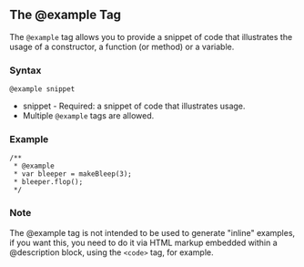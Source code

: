 ## The @example Tag ##

The `@example` tag allows you to provide a snippet of code that illustrates the usage of a constructor, a function (or method) or a variable.

### Syntax ###

```
@example snippet
```

  * snippet - Required: a snippet of code that illustrates usage.
  * Multiple `@example` tags are allowed.

### Example ###

```
/**
 * @example
 * var bleeper = makeBleep(3);
 * bleeper.flop();
 */
```

### Note ###

The @example tag is not intended to be used to generate "inline" examples, if
you want this, you need to do it via HTML markup embedded within a @description
block, using the `<code>` tag, for example.